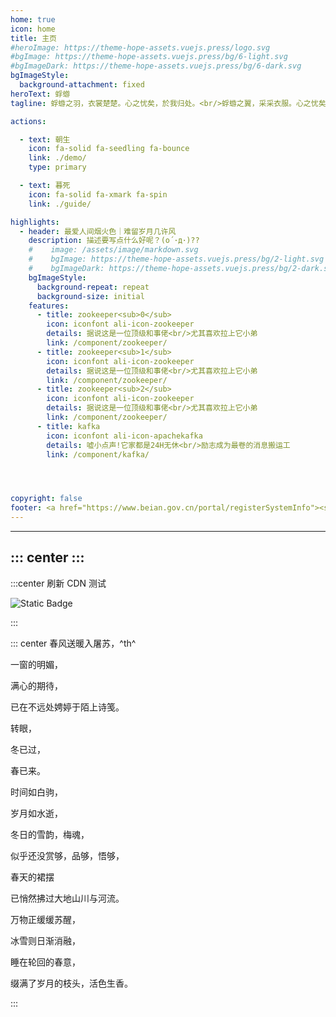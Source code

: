 ```yaml
---
home: true
icon: home
title: 主页
#heroImage: https://theme-hope-assets.vuejs.press/logo.svg
#bgImage: https://theme-hope-assets.vuejs.press/bg/6-light.svg
#bgImageDark: https://theme-hope-assets.vuejs.press/bg/6-dark.svg
bgImageStyle:
  background-attachment: fixed
heroText: 蜉蝣
tagline: 蜉蝣之羽，衣裳楚楚。心之忧矣，於我归处。<br/>蜉蝣之翼，采采衣服。心之忧矣，於我归息。<br/>蜉蝣掘阅，麻衣如雪。心之忧矣，於我归说。

actions:

  - text: 朝生
    icon: fa-solid fa-seedling fa-bounce
    link: ./demo/
    type: primary

  - text: 暮死
    icon: fa-solid fa-xmark fa-spin
    link: ./guide/

highlights:
  - header: 最爱人间烟火色｜难留岁月几许风
    description: 描述要写点什么好呢？(ο´･д･)??
    #    image: /assets/image/markdown.svg
    #    bgImage: https://theme-hope-assets.vuejs.press/bg/2-light.svg
    #    bgImageDark: https://theme-hope-assets.vuejs.press/bg/2-dark.svg
    bgImageStyle:
      background-repeat: repeat
      background-size: initial
    features:
      - title: zookeeper<sub>0</sub>
        icon: iconfont ali-icon-zookeeper
        details: 据说这是一位顶级和事佬<br/>尤其喜欢拉上它小弟
        link: /component/zookeeper/
      - title: zookeeper<sub>1</sub>
        icon: iconfont ali-icon-zookeeper
        details: 据说这是一位顶级和事佬<br/>尤其喜欢拉上它小弟
        link: /component/zookeeper/
      - title: zookeeper<sub>2</sub>
        icon: iconfont ali-icon-zookeeper
        details: 据说这是一位顶级和事佬<br/>尤其喜欢拉上它小弟
        link: /component/zookeeper/
      - title: kafka
        icon: iconfont ali-icon-apachekafka
        details: 嘘小点声!它家都是24H无休<br/>励志成为最卷的消息搬运工
        link: /component/kafka/




copyright: false
footer: <a href="https://www.beian.gov.cn/portal/registerSystemInfo"><span>豫ICP备2021024390号</span></a><br/><a href="https://www.upyun.com/?utm_source=lianmeng&utm_medium=referral">本网站由<img src="/assets/icon/ypy.png" style="height:25px;transform:translateY(7px);"/>提供CDN加速/云存储服务</a>
---
```


---
::: center
<Message/>
:::
---

:::center
刷新 CDN 测试

![Static Badge](https://img.shields.io/badge/Now--Scott-Happy_birthday-red)

:::


::: center
<HopeIcon icon="home" color="red" />
春风送暖入屠苏，^th^

一窗的明媚，

满心的期待，

已在不远处娉婷于陌上诗笺。

转眼，

冬已过，

春已来。

时间如白驹，

岁月如水逝，

冬日的雪韵，梅魂，

似乎还没赏够，品够，悟够，

春天的裙摆

已悄然拂过大地山川与河流。

万物正缓缓苏醒，

冰雪则日渐消融，

睡在轮回的春意，

缀满了岁月的枝头，活色生香。

:::